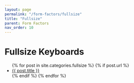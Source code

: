 ```yaml
---
layout: page
permalink: "/form-factors/fullsize"
title: "Fullsize"
parent: Form Factors
nav_order: 10
---
```

# Fullsize Keyboards

<ul>
  {% for post in site.categories.fullsize %}
    {% if post.url %}
        <li><a href="{{ post.url }}">{{ post.title }}</a></li>
    {% endif %}
  {% endfor %}
</ul>

